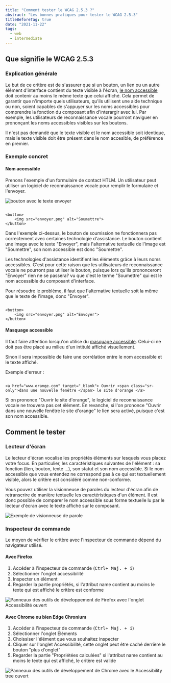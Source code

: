 ```yaml
---
title: "Comment tester le WCAG 2.5.3 ?"
abstract: "Les bonnes pratiques pour tester le WCAG 2.5.3"
titleBeforeTag: true
date: "2021-11-22"
tags:
  - web
  - intermediate
---
```


## Que signifie le WCAG 2.5.3

### Explication générale

Le but de ce critère est de s'assurer que si un bouton, un lien ou un autre élément d'interface contient du texte visible à l'écran, <a href="/fr/articles/le-nom-accessible-en-html/">le nom accessible</a> doit contenir au moins le même texte que celui affiché.
Cela permet de garantir que n'importe quels utilisateurs, qu'ils utilisent une aide technique ou non, soient capables de s'appuyer sur les noms accessibles pour comprendre la fonction du composant afin d'interargir avec lui.
Par exemple, les utilisateurs de reconnaissance vocale pourront naviguer en prononçant les noms accessibles visibles sur les boutons.

Il n'est pas demandé que le texte visible et le nom accessible soit identique, mais le texte visible doit être présent dans le nom accesible, de préférence en premier.

### Exemple concret

#### Nom accessible

Prenons l'exemple d'un formulaire de contact HTLM. Un utilisateur peut utiliser un logiciel de reconnaissance vocale pour remplir le formulaire et l'envoyer.

![bouton avec le texte envoyer](../images/tester-wcag-253/button_send.png)

<pre><code class="html">
&lt;button&gt;
    &lt;img src="envoyer.png" alt="Soumettre"&gt;
&lt;/button&gt;
</code></pre>

Dans l'exemple ci-dessus, le bouton de soumission ne fonctionnera pas correctement avec certaines technologie d'assistance.
Le bouton contient une image avec le texte "Envoyer", mais l'alternative textuelle de l'image est "Soumettre", son nom accessible est donc "Soumettre".

Les technologies d'assistance identifient les éléments grâce à leurs noms accessibles.
C'est pour cette raison que les utilisateurs de reconnaissance vocale ne pourront pas utiliser le bouton, puisque lors qu'ils prononceront "Envoyer" rien ne se passera? vu que c'est le terme "Soumettre" qui est le nom accessible du composant d'interface.

Pour résoudre le problème, il faut que l'alternative textuelle soit la même que le texte de l'image, donc "Envoyer".

<pre><code class="html">
&lt;button&gt;
    &lt;img src="envoyer.png" alt="Envoyer"&gt;
&lt;/button&gt;
</code></pre>

#### Masquage accessible

Il faut faire attention lorsqu'on utilise du <a href="/fr/web/exemples-de-composants/masquage-accessible/">masquage accessible</a>. Celui-ci ne doit pas être placé au milieu d'un intitulé affiché visuellement.

Sinon il sera impossible de faire une corrélation entre le nom accessible et le texte affiché.

Exemple d'erreur : 
<pre><code class="html">
&lt;a href="www.orange.com" target="_blank"&gt; Ouvrir &lt;span class="sr-only"&gt;dans une nouvelle fenêtre &lt;/span&gt; le site d'orange &lt;/a&gt;
</code></pre>

Si on prononce "Ouvrir le site d'orange", le logiciel de reconnaissance vocale ne trouvera pas cet élément. En revanche, si l'on prononce "Ouvrir dans une nouvelle fenêtre le site d'orange" le lien sera activé, puisque c'est son nom accessible.

## Comment le tester

### Lecteur d'écran

Le lecteur d'écran vocalise les propriétés éléments sur lesquels vous placez votre focus.
En particulier, les caractéristiques suivantes de l'élément : sa fonction (lien, bouton, texte ...), son statut et son nom accessible. Si le nom accessible que vous entendez ne correspond pas à ce qui est textuellement visible, alors le critère est considéré comme non-conforme.

Vous pouvez utiliser la visionneuse de paroles du lecteur d'écran afin de retranscrire de manière textuelle les caractéristiques d'un élément. Il est donc possible de comparer le nom accessible sous forme textuelle lu par le lecteur d'écran avec le texte affiché sur le composant. 

![Exemple de visionneuse de parole](../images/tester-wcag-253/nvda_visionneuse.png)

### Inspecteur de commande

Le moyen de vérifier le critère avec l'inspecteur de commande dépend du navigateur utilisé.

#### Avec Firefox
<ol>
  <li>Accéder à l'inspecteur de commande (<kbd>Ctrl+ Maj. + i</kbd>)</li>
  <li>Sélectionner l'onglet accessibilité</li>
  <li>Inspecter un élément</li>
  <li>Regarder la partie propriétés, si l'attribut <span lang="en">name</span> contient au moins le texte qui est affiché le critère est conforme</li> 
</ol>

![Panneaux des outils de développement de Firefox avec l'onglet Accessibilité ouvert](../images/tester-wcag-253/FF_name.png)

#### Avec Chrome ou bien Edge Chronium

<ol>
  <li>Accéder à l'inspecteur de commande (<kbd>Ctrl+ Maj. + i</kbd>)</li>
  <li>Sélectionner l'onglet Éléments</li>
  <li>Choissiser l'élément que vous souhaitez inspecter</li>
  <li>
    Cliquer sur l'onglet Accessibilité, cette onglet peut être caché derrière le bouton "plus d'onglet"
    <img src="../images/tester-wcag-253/more_tab_img.png" alt="">
  </li>
  <li>Regarder la partie "Propriétées calculées" si l'attribut <span lang="en">name</span> contient au moins le texte qui est affiché, le critère est valide</li>
</ol>



![Panneaux des outils de développement de Chrome avec le Accessibility tree ouvert](../images/tester-wcag-253/Chrome_name.png)
